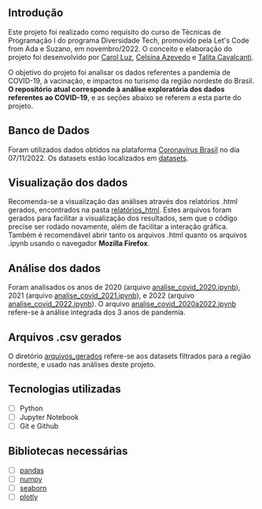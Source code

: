 ## Introdução
Este projeto foi realizado como requisito do curso de Técnicas de Programação I do programa Diversidade Tech, promovido pela Let's Code from Ada e Suzano, em novembro/2022. O conceito e elaboração do projeto foi desenvolvido por [Carol Luz](https://github.com/CarolLuz), [Celsina Azevedo](https://github.com/celsina) e [Talita Cavalcanti](https://github.com/talitacgs).

O objetivo do projeto foi analisar os dados referentes a pandemia de COVID-19, à vacinação, e impactos no turismo da região nordeste do Brasil. **O repositório atual corresponde à análise exploratória dos dados referentes ao COVID-19**, e as seções abaixo se referem a esta parte do projeto.


## Banco de Dados

Foram utilizados dados obtidos na plataforma [Coronavírus Brasil](https://covid.saude.gov.br/) no dia 07/11/2022. Os datasets estão localizados em [datasets](https://github.com/CarolLuz/analise_covid/tree/main/datasets "datasets").

## Visualização dos dados
Recomenda-se a visualização das análises através dos relatórios .html gerados, encontrados na pasta [relatórios_html](https://github.com/CarolLuz/analise_covid/tree/main/relat%C3%B3rios_html "relatórios_html"). Estes arquivos foram gerados para facilitar a visualização dos resultados, sem que o código precise ser rodado novamente, além de facilitar a interação gráfica. Também é recomendável abrir tanto os arquivos .html quanto os arquivos .ipynb usando o navegador **Mozilla Firefox**.


## Análise dos dados

Foram analisados os anos de 2020 (arquivo [analise_covid_2020.ipynb](https://github.com/CarolLuz/analise_covid/blob/main/analise_covid_2020.ipynb "analise_covid_2020.ipynb")), 2021 (arquivo [analise_covid_2021.ipynb](https://github.com/CarolLuz/analise_covid/blob/main/analise_covid_2021.ipynb "analise_covid_2021.ipynb")), e 2022 (arquivo [analise_covid_2022.ipynb](https://github.com/CarolLuz/analise_covid/blob/main/analise_covid_2022.ipynb "analise_covid_2022.ipynb")). O arquivo [analise_covid_2020a2022.ipynb](https://github.com/CarolLuz/analise_covid/blob/main/analise_covid_2020a2022.ipynb "analise_covid_2020a2022.ipynb") refere-se à análise integrada dos 3 anos de pandemia. 

## Arquivos .csv gerados

O diretório [arquivos_gerados](https://github.com/CarolLuz/analise_covid/tree/main/arquivos_gerados "arquivos_gerados") refere-se aos datasets filtrados para a região nordeste, e usado nas análises deste projeto.

## Tecnologias utilizadas

 - [ ] Python
 - [ ] Jupyter Notebook
 - [ ] Git e Github

## Bibliotecas necessárias

 - [ ] [pandas](https://pandas.pydata.org/)
 - [ ] [numpy](https://numpy.org/)
 - [ ] [seaborn](https://seaborn.pydata.org/)
 - [ ] [plotly](https://plotly.com/python/)
